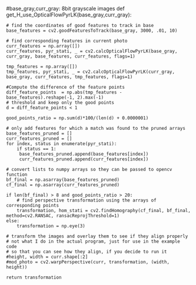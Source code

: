 
#base_gray,curr_gray: 8bit grayscale images
def get_H_use_OpticalFlowPyrLK(base_gray,curr_gray):


    # find the coordinates of good features to track in base 
    base_features = cv2.goodFeaturesToTrack(base_gray, 3000, .01, 10) 

    # find corresponding features in current photo 
    curr_features = np.array([]) 
    curr_features, pyr_stati, _ = cv2.calcOpticalFlowPyrLK(base_gray, curr_gray, base_features, curr_features, flags=1) 

    tmp_features = np.array([]) 
    tmp_features, pyr_stati, _ = cv2.calcOpticalFlowPyrLK(curr_gray, base_gray, curr_features, tmp_features, flags=1) 

    #Compute the difference of the feature points 
    diff_feature_points  = np.abs(tmp_features - base_features).reshape(-1, 2).max(-1)
    # threshold and keep only the good points 
    d = diff_feature_points < 1

    good_points_ratio = np.sum(d)*100/(len(d) + 0.0000001)

    # only add features for which a match was found to the pruned arrays 
    base_features_pruned = [] 
    curr_features_pruned = [] 
    for index, status in enumerate(pyr_stati): 
        if status == 1: 
         base_features_pruned.append(base_features[index]) 
         curr_features_pruned.append(curr_features[index]) 

    # convert lists to numpy arrays so they can be passed to opencv function 
    bf_final = np.asarray(base_features_pruned) 
    cf_final = np.asarray(curr_features_pruned) 

    if len(bf_final) > 8 and good_points_ratio > 20:
        # find perspective transformation using the arrays of corresponding points 
        transformation, hom_stati = cv2.findHomography(cf_final, bf_final, method=cv2.RANSAC, ransacReprojThreshold=1) 
    else:
        transformation = np.eye(3)

    # transform the images and overlay them to see if they align properly 
    # not what I do in the actual program, just for use in the example code 
    # so that you can see how they align, if you decide to run it 
    #height, width = curr.shape[:2] 
    #mod_photo = cv2.warpPerspective(curr, transformation, (width, height)) 
    
    return transformation
